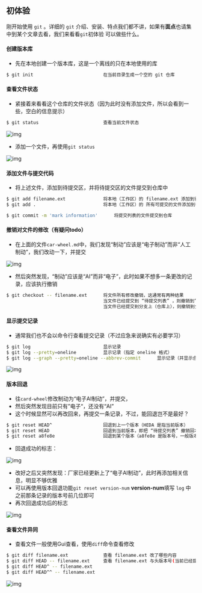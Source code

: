 ## 初体验

刚开始使用 `git` 。详细的 `git` 介绍、安装、特点我们都不讲，如果有**面点**也请集中到某个文章去看，我们来看看`git`初体验
可以做些什么。


#### 创建版本库

* 先在本地创建一个版本库，这是一个离线的只在本地使用的库

```bash
$ git init                          在当前目录生成一个空的 git 仓库
```


#### 查看文件状态

* 紧接着来看看这个仓库的文件状态（因为此时没有添加文件，所以会看到一些，空白的信息提示）

```bash
$ git status                        查看当前文件状态
```
![img](assets/20191230111503.png)

* 添加一个文件，再使用`git status`

![img](assets/20191230112312.png)



#### 添加文件与提交代码

* 将上述文件，添加到待提交区，并将待提交区的文件提交到仓库中

```bash
$ git add filename.ext              将本地（工作区）的 filename.ext 添加到待提交列表
$ git add .                         将本地（工作区）的 所有可提交的文件添加到待提交列表

$ git commit -m 'mark information'      将提交列表的文件提交到仓库
```



#### 撤销对文件的修改（有疑问todo）

* 在上面的文件`car-wheel.md`中，我们发现“制动”应该是“电子制动”而非“人工制动”，我们改动一下，并提交

![img](assets/20191230112952.png)

* 然后突然发现，“制动”应该是“AI”而非“电子”，此时如果不想多一条更改的记录，应该执行撤销

```bash
$ git checkout -- filename.ext      将文件所有修改撤销，这通常有两种结果
                                    当文件已经提交到 “待提交列表” ，则撤销到“待提交列表”时的状态
                                    当文件已经提交到分支上（仓库上），则撤销到分支（仓库）上的状态
```


#### 显示提交记录

* 通常我们也不会以命令行查看提交记录（不过应急来说确实有必要学习）

```bash
$ git log                           显示记录
$ git log --pretty=oneline          显示记录（指定 oneline 格式）
$ git log --graph --pretty=oneline --abbrev-commit      显示记录（并显示合并的信息）
```

![img](assets/20191230113614.png)



#### 版本回退

* 往`card-wheel`修改制动为“电子AI制动”，并提交，
* 然后突然发现目前只有”电子“，还没有“AI”
* 这个时候显然可以再改回来，再提交一条记录，不过，能回退岂不是最好？

```bash
$ git reset HEAD^                   回退到上一个版本（HEDA 是指当前版本）
$ git reset HEAD                    回退到当前版本，即把 “待提交列表” 撤销回本地（工作区）
$ git reset a8fe8e                  回退到某个版本（a8fe8e 是版本号，一般版本号为SHA1计算出来的16进制数字，使用时写前几位即可）
```

* 回退成功的标志：

![img](assets/20191230114535.png)

* 改好之后又突然发现：厂家已经更新上了“电子AI制动”，此时再添加相关信息，明显不够优雅
* 可以再使用版本回退功能`git reset version-num` **version-num**填写 `log` 中之前那条记录的版本号前几位即可
* 再次回退成功后的标志

![img](assets/20191230115404.png)



#### 查看文件异同

* 查看文件一般使用Gui查看，使用`diff`命令查看修改

```bash
$ git diff filename.ext             查看 filename.ext 改了哪些内容
$ git diff HEAD -- filename.ext     查看 filename.ext 与头版本号(当前已经提交的版本)的不同
$ git diff HEAD^ -- filename.ext    
$ git diff HEAD^^ -- filename.ext    
```

![img](assets/20191230141520.png)

